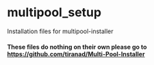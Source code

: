 # multipool_setup

Installation files for multipool-installer

#### These files do nothing on their own please go to https://github.com/tiranad/Multi-Pool-Installer
